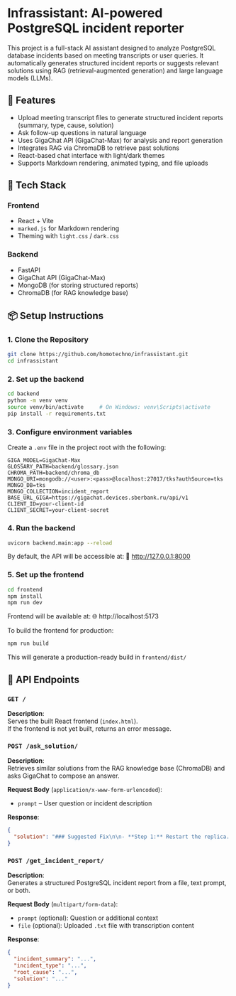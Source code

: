 # Infrassistant: AI-powered PostgreSQL incident reporter

This project is a full-stack AI assistant designed to analyze PostgreSQL database incidents based on meeting transcripts or user queries. It automatically generates structured incident reports or suggests relevant solutions using RAG (retrieval-augmented generation) and large language models (LLMs).


## 🔧 Features

- Upload meeting transcript files to generate structured incident reports (summary, type, cause, solution)
- Ask follow-up questions in natural language
- Uses GigaChat API (GigaChat-Max) for analysis and report generation
- Integrates RAG via ChromaDB to retrieve past solutions
- React-based chat interface with light/dark themes
- Supports Markdown rendering, animated typing, and file uploads


## 🚀 Tech Stack

### Frontend
- React + Vite
- `marked.js` for Markdown rendering
- Theming with `light.css` / `dark.css`

### Backend
- FastAPI
- GigaChat API (GigaChat-Max)
- MongoDB (for storing structured reports)
- ChromaDB (for RAG knowledge base)


## 📦 Setup Instructions

### 1. Clone the Repository

```bash
git clone https://github.com/homotechno/infrassistant.git
cd infrassistant
```

### 2. Set up the backend

```bash
cd backend
python -m venv venv
source venv/bin/activate     # On Windows: venv\Scripts\activate
pip install -r requirements.txt
```

### 3. Configure environment variables

Create a `.env` file in the project root with the following:

```.env
GIGA_MODEL=GigaChat-Max
GLOSSARY_PATH=backend/glossary.json
CHROMA_PATH=backend/chroma_db
MONGO_URI=mongodb://<user>:<pass>@localhost:27017/tks?authSource=tks
MONGO_DB=tks
MONGO_COLLECTION=incident_report
BASE_URL_GIGA=https://gigachat.devices.sberbank.ru/api/v1
CLIENT_ID=your-client-id
CLIENT_SECRET=your-client-secret
```

### 4. Run the backend

```bash
uvicorn backend.main:app --reload
```
By default, the API will be accessible at:
📍 http://127.0.0.1:8000

### 5. Set up the frontend

```bash
cd frontend
npm install
npm run dev
```

Frontend will be available at:
🌐 http://localhost:5173

To build the frontend for production:

```bash
npm run build
```

This will generate a production-ready build in `frontend/dist/`

## 🔌 API Endpoints

### `GET /`
**Description**:  
Serves the built React frontend (`index.html`).  
If the frontend is not yet built, returns an error message.



### `POST /ask_solution/`
**Description**:  
Retrieves similar solutions from the RAG knowledge base (ChromaDB) and asks GigaChat to compose an answer.

**Request Body** (`application/x-www-form-urlencoded`):
- `prompt` – User question or incident description

**Response**:
```json
{
  "solution": "### Suggested Fix\n\n- **Step 1:** Restart the replica...\n- **Step 2:** Check replication lag with `pg_stat_replication`..."
}
```



### `POST /get_incident_report/`
**Description**:  
Generates a structured PostgreSQL incident report from a file, text prompt, or both.

**Request Body** (`multipart/form-data`):
- `prompt` (optional): Question or additional context
- `file` (optional): Uploaded `.txt` file with transcription content

**Response**:
```json
{
  "incident_summary": "...",
  "incident_type": "...",
  "root_cause": "...",
  "solution": "..."
}
```
